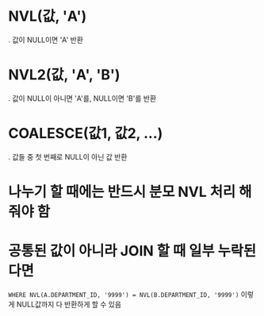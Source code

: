 # NVL(값, 'A')
  . 값이 NULL이면 'A' 반환
# NVL2(값, 'A', 'B')
  . 값이 NULL이 아니면 'A'를, NULL이면 'B'를 반환
# COALESCE(값1, 값2, ...)
  . 값들 중 첫 번째로 NULL이 아닌 값 반환
# 나누기 할 때에는 반드시 분모 NVL 처리 해줘야 함
# 공통된 값이 아니라 JOIN 할 때 일부 누락된다면
`WHERE NVL(A.DEPARTMENT_ID, '9999') = NVL(B.DEPARTMENT_ID, '9999')` 이렇게 NULL값까지 다 반환하게 할 수 있음
